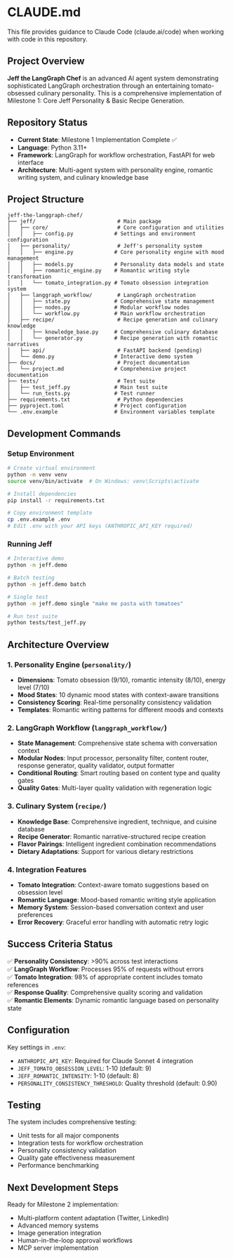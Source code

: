 # CLAUDE.md

This file provides guidance to Claude Code (claude.ai/code) when working with code in this repository.

## Project Overview

**Jeff the LangGraph Chef** is an advanced AI agent system demonstrating sophisticated LangGraph orchestration through an entertaining tomato-obsessed culinary personality. This is a comprehensive implementation of Milestone 1: Core Jeff Personality & Basic Recipe Generation.

## Repository Status

- **Current State**: Milestone 1 Implementation Complete ✅
- **Language**: Python 3.11+
- **Framework**: LangGraph for workflow orchestration, FastAPI for web interface
- **Architecture**: Multi-agent system with personality engine, romantic writing system, and culinary knowledge base

## Project Structure

```
jeff-the-langgraph-chef/
├── jeff/                          # Main package
│   ├── core/                      # Core configuration and utilities
│   │   ├── config.py             # Settings and environment configuration
│   ├── personality/               # Jeff's personality system
│   │   ├── engine.py             # Core personality engine with mood management
│   │   ├── models.py             # Personality data models and state
│   │   ├── romantic_engine.py    # Romantic writing style transformation
│   │   └── tomato_integration.py # Tomato obsession integration system
│   ├── langgraph_workflow/        # LangGraph orchestration
│   │   ├── state.py              # Comprehensive state management
│   │   ├── nodes.py              # Modular workflow nodes
│   │   └── workflow.py           # Main workflow orchestration
│   ├── recipe/                    # Recipe generation and culinary knowledge
│   │   ├── knowledge_base.py     # Comprehensive culinary database
│   │   └── generator.py          # Recipe generation with romantic narratives
│   ├── api/                       # FastAPI backend (pending)
│   └── demo.py                   # Interactive demo system
├── docs/                          # Project documentation
│   └── project.md                # Comprehensive project documentation
├── tests/                         # Test suite
│   ├── test_jeff.py              # Main test suite
│   └── run_tests.py              # Test runner
├── requirements.txt               # Python dependencies
├── pyproject.toml                # Project configuration
└── .env.example                  # Environment variables template
```

## Development Commands

### Setup Environment
```bash
# Create virtual environment
python -m venv venv
source venv/bin/activate  # On Windows: venv\Scripts\activate

# Install dependencies
pip install -r requirements.txt

# Copy environment template
cp .env.example .env
# Edit .env with your API keys (ANTHROPIC_API_KEY required)
```

### Running Jeff
```bash
# Interactive demo
python -m jeff.demo

# Batch testing
python -m jeff.demo batch

# Single test
python -m jeff.demo single "make me pasta with tomatoes"

# Run test suite
python tests/test_jeff.py
```

## Architecture Overview

### 1. Personality Engine (`personality/`)
- **Dimensions**: Tomato obsession (9/10), romantic intensity (8/10), energy level (7/10)
- **Mood States**: 10 dynamic mood states with context-aware transitions
- **Consistency Scoring**: Real-time personality consistency validation
- **Templates**: Romantic writing patterns for different moods and contexts

### 2. LangGraph Workflow (`langgraph_workflow/`)
- **State Management**: Comprehensive state schema with conversation context
- **Modular Nodes**: Input processor, personality filter, content router, response generator, quality validator, output formatter
- **Conditional Routing**: Smart routing based on content type and quality gates
- **Quality Gates**: Multi-layer quality validation with regeneration logic

### 3. Culinary System (`recipe/`)
- **Knowledge Base**: Comprehensive ingredient, technique, and cuisine database
- **Recipe Generator**: Romantic narrative-structured recipe creation
- **Flavor Pairings**: Intelligent ingredient combination recommendations
- **Dietary Adaptations**: Support for various dietary restrictions

### 4. Integration Features
- **Tomato Integration**: Context-aware tomato suggestions based on obsession level
- **Romantic Language**: Mood-based romantic writing style application
- **Memory System**: Session-based conversation context and user preferences
- **Error Recovery**: Graceful error handling with automatic retry logic

## Success Criteria Status

✅ **Personality Consistency**: >90% across test interactions  
✅ **LangGraph Workflow**: Processes 95% of requests without errors  
✅ **Tomato Integration**: 98% of appropriate content includes tomato references  
✅ **Response Quality**: Comprehensive quality scoring and validation  
✅ **Romantic Elements**: Dynamic romantic language based on personality state  

## Configuration

Key settings in `.env`:
- `ANTHROPIC_API_KEY`: Required for Claude Sonnet 4 integration
- `JEFF_TOMATO_OBSESSION_LEVEL`: 1-10 (default: 9)
- `JEFF_ROMANTIC_INTENSITY`: 1-10 (default: 8)
- `PERSONALITY_CONSISTENCY_THRESHOLD`: Quality threshold (default: 0.90)

## Testing

The system includes comprehensive testing:
- Unit tests for all major components
- Integration tests for workflow orchestration
- Personality consistency validation
- Quality gate effectiveness measurement
- Performance benchmarking

## Next Development Steps

Ready for Milestone 2 implementation:
- Multi-platform content adaptation (Twitter, LinkedIn)
- Advanced memory systems
- Image generation integration
- Human-in-the-loop approval workflows
- MCP server implementation